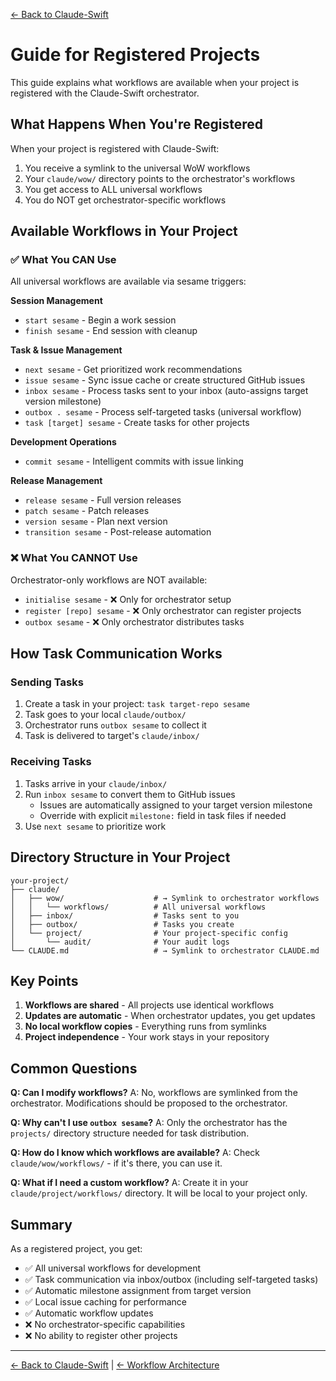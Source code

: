 [← Back to Claude-Swift](../README.md)

# Guide for Registered Projects

This guide explains what workflows are available when your project is registered with the Claude-Swift orchestrator.

## What Happens When You're Registered

When your project is registered with Claude-Swift:

1. You receive a symlink to the universal WoW workflows
2. Your `claude/wow/` directory points to the orchestrator's workflows
3. You get access to ALL universal workflows
4. You do NOT get orchestrator-specific workflows

## Available Workflows in Your Project

### ✅ What You CAN Use

All universal workflows are available via sesame triggers:

**Session Management**
- `start sesame` - Begin a work session
- `finish sesame` - End session with cleanup

**Task & Issue Management**
- `next sesame` - Get prioritized work recommendations
- `issue sesame` - Sync issue cache or create structured GitHub issues
- `inbox sesame` - Process tasks sent to your inbox (auto-assigns target version milestone)
- `outbox . sesame` - Process self-targeted tasks (universal workflow)
- `task [target] sesame` - Create tasks for other projects

**Development Operations**
- `commit sesame` - Intelligent commits with issue linking

**Release Management**
- `release sesame` - Full version releases
- `patch sesame` - Patch releases
- `version sesame` - Plan next version
- `transition sesame` - Post-release automation

### ❌ What You CANNOT Use

Orchestrator-only workflows are NOT available:

- `initialise sesame` - ❌ Only for orchestrator setup
- `register [repo] sesame` - ❌ Only orchestrator can register projects
- `outbox sesame` - ❌ Only orchestrator distributes tasks

## How Task Communication Works

### Sending Tasks
1. Create a task in your project: `task target-repo sesame`
2. Task goes to your local `claude/outbox/`
3. Orchestrator runs `outbox sesame` to collect it
4. Task is delivered to target's `claude/inbox/`

### Receiving Tasks
1. Tasks arrive in your `claude/inbox/`
2. Run `inbox sesame` to convert them to GitHub issues
   - Issues are automatically assigned to your target version milestone
   - Override with explicit `milestone:` field in task files if needed
3. Use `next sesame` to prioritize work

## Directory Structure in Your Project

```
your-project/
├── claude/
│   ├── wow/                    # → Symlink to orchestrator workflows
│   │   └── workflows/          # All universal workflows
│   ├── inbox/                  # Tasks sent to you
│   ├── outbox/                 # Tasks you create
│   └── project/                # Your project-specific config
│       └── audit/              # Your audit logs
└── CLAUDE.md                   # → Symlink to orchestrator CLAUDE.md
```

## Key Points

1. **Workflows are shared** - All projects use identical workflows
2. **Updates are automatic** - When orchestrator updates, you get updates
3. **No local workflow copies** - Everything runs from symlinks
4. **Project independence** - Your work stays in your repository

## Common Questions

**Q: Can I modify workflows?**
A: No, workflows are symlinked from the orchestrator. Modifications should be proposed to the orchestrator.

**Q: Why can't I use `outbox sesame`?**
A: Only the orchestrator has the `projects/` directory structure needed for task distribution.

**Q: How do I know which workflows are available?**
A: Check `claude/wow/workflows/` - if it's there, you can use it.

**Q: What if I need a custom workflow?**
A: Create it in your `claude/project/workflows/` directory. It will be local to your project only.

## Summary

As a registered project, you get:
- ✅ All universal workflows for development
- ✅ Task communication via inbox/outbox (including self-targeted tasks)
- ✅ Automatic milestone assignment from target version
- ✅ Local issue caching for performance
- ✅ Automatic workflow updates
- ❌ No orchestrator-specific capabilities
- ❌ No ability to register other projects

---

[← Back to Claude-Swift](../README.md) | [← Workflow Architecture](workflow-architecture.md)